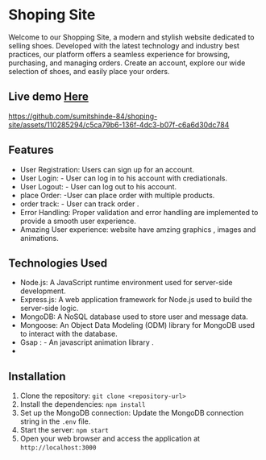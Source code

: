 # Shoping Site

Welcome to our Shopping Site, a modern and stylish website dedicated to selling shoes. Developed with the latest technology and industry best practices, our platform offers a seamless experience for browsing, purchasing, and managing orders. Create an account, explore our wide selection of shoes, and easily place your orders. 

## Live demo [Here](https://sumitshinde-84.github.io/shoping-site/)

https://github.com/sumitshinde-84/shoping-site/assets/110285294/c5ca79b6-136f-4dc3-b07f-c6a6d30dc784

## Features

- User Registration: Users can sign up for an account.
- User Login: - User can log in to his account with crediationals.
- User Logout: - User can log out to his account.
- place Order: -User can place order with multiple products.
- order track: - User can track order .
- Error Handling: Proper validation and error handling are implemented to provide a smooth user experience.
- Amazing User experience: website have amzing graphics , images and animations.

## Technologies Used

- Node.js: A JavaScript runtime environment used for server-side development.
- Express.js: A web application framework for Node.js used to build the server-side logic.
- MongoDB: A NoSQL database used to store user and message data.
- Mongoose: An Object Data Modeling (ODM) library for MongoDB used to interact with the database.
- Gsap : - An javascript animation library .
- 
## Installation

1. Clone the repository: `git clone <repository-url>`
2. Install the dependencies: `npm install`
3. Set up the MongoDB connection: Update the MongoDB connection string in the `.env` file.
4. Start the server: `npm start`
5. Open your web browser and access the application at `http://localhost:3000`



